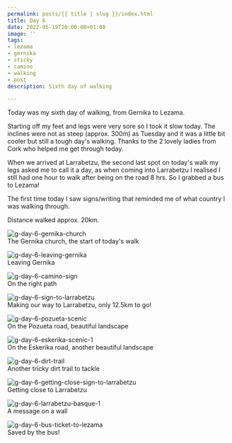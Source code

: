 ```yaml
---
permalink: posts/{{ title | slug }}/index.html
title: Day 6
date: 2022-05-19T20:00:00+01:00
image: ''
tags:
- lezama
- gernika
- sticky
- camino
- walking
- post
description: Sixth day of walking

---
```

<!-- Excerpt Start --> 
Today was my sixth day of walking, from Gernika to Lezama. 
<!-- Excerpt End -->

Starting off my feet and legs were very sore so I took it slow today. The inclines were not as steep (approx. 300m) as Tuesday and it was a little bit cooler but still a tough day's walking. Thanks to the 2 lovely ladies from Cork who helped me get through today.

When we arrived at Larrabetzu, the second last spot on today's walk my legs asked me to call it a day, as when coming into Larrabetzu I realised I still had one hour to walk after being on the road 8 hrs. So I grabbed a bus to Lezama!

The first time today I saw signs/writing that reminded me of what country I was walking through.

Distance walked approx. 20km.

![g-day-6-gernika-church](/images/g-day-6-gernika-church.jpg)  
The Gernika church, the start of today's walk

![g-day-6-leaving-gernika](/images/g-day-6-leaving-gernika.jpg)  
Leaving Gernika

![g-day-6-camino-sign](/images/g-day-6-camino-sign.jpg)  
On the right path

![g-day-6-sign-to-larrabetzu](/images/g-day-6-sign-to-larrabetzu.jpg)  
Making our way to Larrabetzu, only 12.5km to go!

![g-day-6-pozueta-scenic](/images/g-day-6-pozueta-scenic.jpg)  
On the Pozueta road, beautiful landscape

![g-day-6-eskerika-scenic-1](/images/g-day-6-eskerika-scenic-1.jpg)  
On the Eskerika road, another beautiful landscape

![g-day-6-dirt-trail](/images/g-day-6-dirt-trail.jpg)  
Another tricky dirt trail to tackle

![g-day-6-getting-close-sign-to-larrabetzu](/images/g-day-6-getting-close-sign-to-larrabetzu.jpg)  
Getting close to Larrabetzu

![g-day-6-larrabetzu-basque-1](/images/g-day-6-larrabetzu-basque-1.jpg)  
A message on a wall 

![g-day-6-bus-ticket-to-lezama](/images/g-day-6-bus-ticket-to-lezama.jpg)  
Saved by the bus! 
